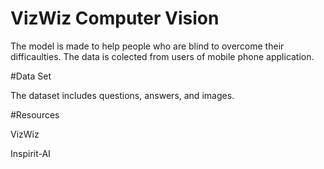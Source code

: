 # VizWiz Computer Vision

The model is made to help people who are blind to overcome their difficaulties.
The data is colected from users of mobile phone application.

#Data Set

The dataset includes questions, answers, and images.

#Resources

VizWiz

Inspirit-AI
